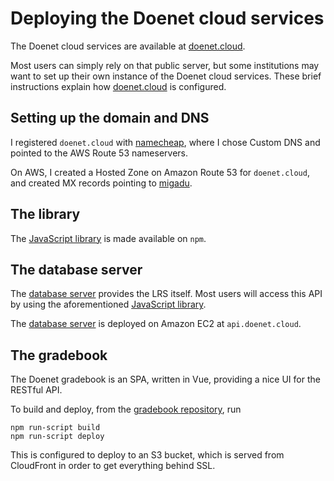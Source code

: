 # Deploying the Doenet cloud services

The Doenet cloud services are available at [doenet.cloud](https://doenet.cloud/).

Most users can simply rely on that public server, but some
institutions may want to set up their own instance of the Doenet cloud
services.  These brief instructions explain how
[doenet.cloud](https://doenet.cloud/) is configured.

## Setting up the domain and DNS

I registered `doenet.cloud` with [namecheap](https://namecheap.com/), where
I chose Custom DNS and pointed to the AWS Route 53 nameservers.

On AWS, I created a Hosted Zone on Amazon Route 53 for `doenet.cloud`,
and created MX records pointing to [migadu](https://migadu.com/).

## The library

The [JavaScript library](https://github.com/doenet/api) is made
available on `npm`.

## The database server

The [database server](https://github.com/doenet/lrs) provides the LRS
itself.  Most users will access this API by using the aforementioned
[JavaScript library](https://github.com/doenet/api).

The [database server](https://github.com/doenet/lrs) is deployed on
Amazon EC2 at `api.doenet.cloud`.

## The gradebook

The Doenet gradebook is an SPA, written in Vue, providing a nice UI
for the RESTful API.

To build and deploy, from the [gradebook repository](http://github.com/doenet/gradebook), run
```
npm run-script build
npm run-script deploy
```
This is configured to deploy to an S3 bucket, which is served from
CloudFront in order to get everything behind SSL.
